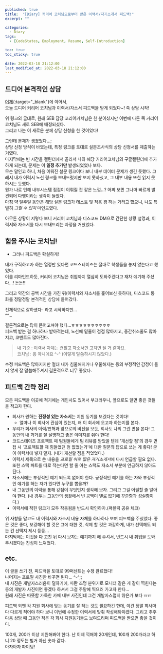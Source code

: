 ```yaml
---
published: true
title:  "[Diary] 커리어 코치님으로부터 받은 이력서/자기소개서 피드백!"
excerpt: ""

categories:
  - Diary
tags:
  - [CodeStates, Employment, Resume, Self-Introduction]

toc: true
toc_sticky: true
 
date: 2022-03-18 21:12:00
last_modified_at: 2022-03-18 21:12:00
---
```


## 드디어 본격적인 상담  

[어제](https://siri-syl.github.io/diary/diary-resume/){:target="_blank"}에 이어서,  
오늘 드디어 커리어 코치님과 이력서/자소서 피드백을 받게 되었다~! 즉 상담 시작!  

위 링크의 글대로, 원래 SEB 담당 코리어커치님은 한 분이셨지만 이번에 다른 쪽 커리어코치님도 새로 SEB에 배정되셨다.  
그리고 나는 이 새로운 분께 상담 신청을 한 것이었다!  

그런데 문제가 생겼었다...;  
상담 신청 방식이 바꼈는데, 특정 링크를 토대로 설문조사식의 상담 신청서를 제출하는 거였다.  
마지막에는 빈 시간을 캘린더에서 골라서 나와 해당 커리어코치님의 구글캘린더에 추가하게 되는데, 문제는 이 **일정 추가만** 발생되었었나 보다.  
무슨 말인고 하니, 처음 이뤄진 설문 링크이다 보니 내부 데이터 문제가 생긴 듯했다. 그래서 내가 이력서 노션 링크를 보내드렸지만 보지 못하셨고, 그 내부 내용 또한 읽지 못하시는 듯했다.  
뭔가 나로 인해 내부시스템 점검이 이뤄질 것 같은 느낌...? 어찌 보면 그나마 빠르게 발견되어 다행이라는 생각이 들었다.  
마침 약 일주일 동안은 해당 설문 링크가 테스트 및 적응 겸 하는 거라고 했으니, 나도 특별히 *그럴 수 있지* 마인드였다.  

아무튼 상황이 저렇다 보니 커리어 코치님과 디스코드 DM으로 간단한 상황 설명과, 이력서와 자소서를 다시 보내드리는 과정을 거쳤었다.  


## 힘을 주시는 코치님!  
* 그러나 피드백은 확실하게!  

내가 구직하고자 하는 열정만 있다면 코드스테이츠는 절대로 학생들을 놓지 않는다고 했었다.  
이를 리마인드하듯, 커리어 코치님은 취업까지 열심히 도와주겠다고 재차 얘기해 주셨다...! 든든!!  

그리고 약간의 공백 시간을 가진 뒤(이력서와 자소서를 훑어보신 듯하다), 디스코드 통화를 정말정말 본격적인 상담에 들어갔다.  

전체적으로 잘하셨다- 라고 시작하지만...  
^^...  

결론적으로는 많이 뜯어고쳐야 했다...ㅎㅎㅎㅎㅎㅎㅎㅎㅎㅎ  
피드백 받는 걸 하나하나 받아적는데, 노션에 밑줄이 점점 많아지고, 중간취소줄도 많아지고, 코멘트도 많아진다.  

> 내 기준 : 이력서 자체는 괜찮고 자소서만 고치면 될 거 같아요.  
> 코치님 : 응 아니에요 ^-^  (이렇게 말씀하시지 않았다.)  

수정 피드백은 많아지지만 절대 내가 침울해지거나 우울해지는 등의 부정적인 감정이 들지 않게 잘 말씀해주셔서 결론적으로 너무 좋았다.  


## 피드백 간략 정리  

모든 피드백을 이곳에 적기에는 개인사도 있어서 부끄러우니, 앞으로도 알면 좋은 것들을 적고자 한다.  

* 회사가 원하는 **진정성 있는 자소서**는 지원 동기를 보겠다는 것이다!  
  * 얼마나 이 회사에 관심이 있는지, 왜 이 회사에 오고자 하는지를 본다.  
* 우리가 회사의 이력/연혁과 앞으로의 비전을 보듯, 회사도 나의 그런 면을 본다! 그동안의 내 과거를 잘 설명하고 좋은 이미지를 줘야 한다!  
* 코드스테이츠 프로젝트 때 팀원들에게 팀 리뷰를 받았을 텐데 '개선할 점'의 경우 면접 시 '프로젝트할 때 힘들었던 점 없었는가'에 대한 질문의 답으로 쓰는 게 좋다! 굳이 이력서에 넣지 말자. (내가 개선할 점을 적었었다.)  
* 이력서 제목으로 쓴 내용을 *프로필 이후 짧은 자기소개서*에 다시 언급할 필요 없다. 또한 스택 파트를 따로 적는다면 할 줄 아는 스택도 자소서 부분에 언급하지 않아도 된다.  
* 자소서에는 부정적인 얘기 되도록 없어야 한다. 긍정적인 얘기를 하는 자와 부정적인 얘기를 하는 자가 있다면 누구를 뽑을까?  
* 내 그동안의 이력을 통해 강점이 무엇인지 생각해 보자. 그리고 그걸 어필할 줄 알아야 한다. (내 경우는 그동안의 생활에서 빈 공백이 별로 없기에 꾸준함과 성실함이다.)  
* 이력서에 적힌 링크가 모두 작동됨을 반드시 확인하자.(퍼블릭 공유 체크)  

위 사항들 말고도 내 이력서와 자소서 내용 자체를 하나하나 보며 피드백을 주셨었다. 좋은 것은 좋다, 보강해야 할 것은 그에 대한 것, 삭제 할 것은 과감하게, 내가 선택해도 되는 건 선택지 제시 등등...  
마지막에는 이것을 다 고친 뒤 다시 보자는 얘기까지 해 주셔서, 반드시 내 취업을 도와주시겠다는 진심이 느껴졌다.  


## etc.
이 글을 쓰기 전, 피드백을 토대로 99퍼센트는 수정 완료했다!  
나머지는 프로필 사진만 바꾸면 된다... ^-^;;  
내 사진은 개발자스러움이 덜하기에, 파란 조명 분위기로 모니터 같은 게 같이 찍힌다는 등의 개발자 사진이면 좋겠다 하셔서 그걸 주말에 찍으러 가고자 한다...  
원래 사진은 따뜻함 가득한 카페 내부 사진인데 그건 개발자스럽지 않은가 보다 ㅠㅠ  

피드백 외엔 각 지원 회사에 맞는 동기를 잘 적는 것도 필요하긴 한데, 이건 정말 회사마다 다르게 적어야 하다 보니 이번에 수정한 이력서에 맞춰 작성해봐야겠다. 그리고 추후 다음 상담 때 그동안 적은 각 회사 지원동기들도 보여드리며 피드백을 받으면 좋을 것이다.  

100개, 200개 이상 지원해봐야 한다. 난 이제 끽해야 20개인데, 100개 200개라고 하니 20 정도는 별거 아닌 숫자 같다.  
아자아자 파이팅!  

<br/>
<br/>